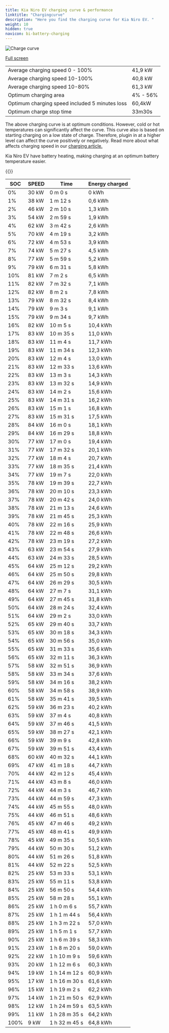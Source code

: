 ```yaml
---
title: Kia Niro EV charging curve & performance
linktitle: "Chargingcurve"
description: "Here you find the charging curve for Kia Niro EV. "
weight: 10
hidden: true
navicon: bi-battery-charging
---
```

<!-- markdownlint-disable MD033 -->
<img src="../chargingcurve.svg" alt="Charge curve" class="img-fluid">

[Full screen](../chargingcurve.svg)


<table class="table table-striped">
<tbody>
<tr>
<td>Average charging speed 0 - 100% </td><td>41,9 kW</td>
</tr>
<tr>
<td>Average charging speed 10-100% </td><td>40,8 kW</td>
</tr>
<tr>
<td>Average charging speed 10-80% </td><td>61,3 kW</td>
</tr>
<tr>
<td>Optimum charging area</td><td>4% - 56%</td>
</tr>
<tr>
<td>Optimum charging speed included 5 minutes loss</td><td>60,4kW</td>
</tr>
<tr>
<td>Optimum charge stop time </td><td>33m30s</td>
</tr>
</tbody>
</table>


The above charging curve is at optimum conditions. However, cold or hot temperatures can significantly affect the curve. This curve also is based on starting charging on a low state of charge. Therefore, plugin in at a higher level can affect the curve positively or negatively. Read more about what affects charging speed in our [charging article.](../../../../../technology/battery/charging/) 


Kia Niro EV have battery heating, making charging at an optimum battery temperature easier. 


{{<evkxdisplayaddarticle />}}
<table class="table table-striped">
<thead>
<tr><th>SOC</th><th>SPEED</th><th>Time</th><th>Energy charged</th></tr>
</thead>
<tbody>
<tr>
<td>0%</td><td>30 kW</td><td> 0 m 0 s </td><td>0 kWh </td>
</tr>
<tr>
<td>1%</td><td>38 kW</td><td> 1 m 12 s </td><td>0,6 kWh </td>
</tr>
<tr>
<td>2%</td><td>46 kW</td><td> 2 m 10 s </td><td>1,3 kWh </td>
</tr>
<tr>
<td>3%</td><td>54 kW</td><td> 2 m 59 s </td><td>1,9 kWh </td>
</tr>
<tr>
<td>4%</td><td>62 kW</td><td> 3 m 42 s </td><td>2,6 kWh </td>
</tr>
<tr>
<td>5%</td><td>70 kW</td><td> 4 m 19 s </td><td>3,2 kWh </td>
</tr>
<tr>
<td>6%</td><td>72 kW</td><td> 4 m 53 s </td><td>3,9 kWh </td>
</tr>
<tr>
<td>7%</td><td>74 kW</td><td> 5 m 27 s </td><td>4,5 kWh </td>
</tr>
<tr>
<td>8%</td><td>77 kW</td><td> 5 m 59 s </td><td>5,2 kWh </td>
</tr>
<tr>
<td>9%</td><td>79 kW</td><td> 6 m 31 s </td><td>5,8 kWh </td>
</tr>
<tr>
<td>10%</td><td>81 kW</td><td> 7 m 2 s </td><td>6,5 kWh </td>
</tr>
<tr>
<td>11%</td><td>82 kW</td><td> 7 m 32 s </td><td>7,1 kWh </td>
</tr>
<tr>
<td>12%</td><td>82 kW</td><td> 8 m 2 s </td><td>7,8 kWh </td>
</tr>
<tr>
<td>13%</td><td>79 kW</td><td> 8 m 32 s </td><td>8,4 kWh </td>
</tr>
<tr>
<td>14%</td><td>79 kW</td><td> 9 m 3 s </td><td>9,1 kWh </td>
</tr>
<tr>
<td>15%</td><td>79 kW</td><td> 9 m 34 s </td><td>9,7 kWh </td>
</tr>
<tr>
<td>16%</td><td>82 kW</td><td> 10 m 5 s </td><td>10,4 kWh </td>
</tr>
<tr>
<td>17%</td><td>83 kW</td><td> 10 m 35 s </td><td>11,0 kWh </td>
</tr>
<tr>
<td>18%</td><td>83 kW</td><td> 11 m 4 s </td><td>11,7 kWh </td>
</tr>
<tr>
<td>19%</td><td>83 kW</td><td> 11 m 34 s </td><td>12,3 kWh </td>
</tr>
<tr>
<td>20%</td><td>83 kW</td><td> 12 m 4 s </td><td>13,0 kWh </td>
</tr>
<tr>
<td>21%</td><td>83 kW</td><td> 12 m 33 s </td><td>13,6 kWh </td>
</tr>
<tr>
<td>22%</td><td>83 kW</td><td> 13 m 3 s </td><td>14,3 kWh </td>
</tr>
<tr>
<td>23%</td><td>83 kW</td><td> 13 m 32 s </td><td>14,9 kWh </td>
</tr>
<tr>
<td>24%</td><td>83 kW</td><td> 14 m 2 s </td><td>15,6 kWh </td>
</tr>
<tr>
<td>25%</td><td>83 kW</td><td> 14 m 31 s </td><td>16,2 kWh </td>
</tr>
<tr>
<td>26%</td><td>83 kW</td><td> 15 m 1 s </td><td>16,8 kWh </td>
</tr>
<tr>
<td>27%</td><td>83 kW</td><td> 15 m 31 s </td><td>17,5 kWh </td>
</tr>
<tr>
<td>28%</td><td>84 kW</td><td> 16 m 0 s </td><td>18,1 kWh </td>
</tr>
<tr>
<td>29%</td><td>84 kW</td><td> 16 m 29 s </td><td>18,8 kWh </td>
</tr>
<tr>
<td>30%</td><td>77 kW</td><td> 17 m 0 s </td><td>19,4 kWh </td>
</tr>
<tr>
<td>31%</td><td>77 kW</td><td> 17 m 32 s </td><td>20,1 kWh </td>
</tr>
<tr>
<td>32%</td><td>77 kW</td><td> 18 m 4 s </td><td>20,7 kWh </td>
</tr>
<tr>
<td>33%</td><td>77 kW</td><td> 18 m 35 s </td><td>21,4 kWh </td>
</tr>
<tr>
<td>34%</td><td>77 kW</td><td> 19 m 7 s </td><td>22,0 kWh </td>
</tr>
<tr>
<td>35%</td><td>78 kW</td><td> 19 m 39 s </td><td>22,7 kWh </td>
</tr>
<tr>
<td>36%</td><td>78 kW</td><td> 20 m 10 s </td><td>23,3 kWh </td>
</tr>
<tr>
<td>37%</td><td>78 kW</td><td> 20 m 42 s </td><td>24,0 kWh </td>
</tr>
<tr>
<td>38%</td><td>78 kW</td><td> 21 m 13 s </td><td>24,6 kWh </td>
</tr>
<tr>
<td>39%</td><td>78 kW</td><td> 21 m 45 s </td><td>25,3 kWh </td>
</tr>
<tr>
<td>40%</td><td>78 kW</td><td> 22 m 16 s </td><td>25,9 kWh </td>
</tr>
<tr>
<td>41%</td><td>78 kW</td><td> 22 m 48 s </td><td>26,6 kWh </td>
</tr>
<tr>
<td>42%</td><td>78 kW</td><td> 23 m 19 s </td><td>27,2 kWh </td>
</tr>
<tr>
<td>43%</td><td>63 kW</td><td> 23 m 54 s </td><td>27,9 kWh </td>
</tr>
<tr>
<td>44%</td><td>63 kW</td><td> 24 m 33 s </td><td>28,5 kWh </td>
</tr>
<tr>
<td>45%</td><td>64 kW</td><td> 25 m 12 s </td><td>29,2 kWh </td>
</tr>
<tr>
<td>46%</td><td>64 kW</td><td> 25 m 50 s </td><td>29,8 kWh </td>
</tr>
<tr>
<td>47%</td><td>64 kW</td><td> 26 m 29 s </td><td>30,5 kWh </td>
</tr>
<tr>
<td>48%</td><td>64 kW</td><td> 27 m 7 s </td><td>31,1 kWh </td>
</tr>
<tr>
<td>49%</td><td>64 kW</td><td> 27 m 45 s </td><td>31,8 kWh </td>
</tr>
<tr>
<td>50%</td><td>64 kW</td><td> 28 m 24 s </td><td>32,4 kWh </td>
</tr>
<tr>
<td>51%</td><td>64 kW</td><td> 29 m 2 s </td><td>33,0 kWh </td>
</tr>
<tr>
<td>52%</td><td>65 kW</td><td> 29 m 40 s </td><td>33,7 kWh </td>
</tr>
<tr>
<td>53%</td><td>65 kW</td><td> 30 m 18 s </td><td>34,3 kWh </td>
</tr>
<tr>
<td>54%</td><td>65 kW</td><td> 30 m 56 s </td><td>35,0 kWh </td>
</tr>
<tr>
<td>55%</td><td>65 kW</td><td> 31 m 33 s </td><td>35,6 kWh </td>
</tr>
<tr>
<td>56%</td><td>65 kW</td><td> 32 m 11 s </td><td>36,3 kWh </td>
</tr>
<tr>
<td>57%</td><td>58 kW</td><td> 32 m 51 s </td><td>36,9 kWh </td>
</tr>
<tr>
<td>58%</td><td>58 kW</td><td> 33 m 34 s </td><td>37,6 kWh </td>
</tr>
<tr>
<td>59%</td><td>58 kW</td><td> 34 m 16 s </td><td>38,2 kWh </td>
</tr>
<tr>
<td>60%</td><td>58 kW</td><td> 34 m 58 s </td><td>38,9 kWh </td>
</tr>
<tr>
<td>61%</td><td>58 kW</td><td> 35 m 41 s </td><td>39,5 kWh </td>
</tr>
<tr>
<td>62%</td><td>59 kW</td><td> 36 m 23 s </td><td>40,2 kWh </td>
</tr>
<tr>
<td>63%</td><td>59 kW</td><td> 37 m 4 s </td><td>40,8 kWh </td>
</tr>
<tr>
<td>64%</td><td>59 kW</td><td> 37 m 46 s </td><td>41,5 kWh </td>
</tr>
<tr>
<td>65%</td><td>59 kW</td><td> 38 m 27 s </td><td>42,1 kWh </td>
</tr>
<tr>
<td>66%</td><td>59 kW</td><td> 39 m 9 s </td><td>42,8 kWh </td>
</tr>
<tr>
<td>67%</td><td>59 kW</td><td> 39 m 51 s </td><td>43,4 kWh </td>
</tr>
<tr>
<td>68%</td><td>60 kW</td><td> 40 m 32 s </td><td>44,1 kWh </td>
</tr>
<tr>
<td>69%</td><td>47 kW</td><td> 41 m 18 s </td><td>44,7 kWh </td>
</tr>
<tr>
<td>70%</td><td>44 kW</td><td> 42 m 12 s </td><td>45,4 kWh </td>
</tr>
<tr>
<td>71%</td><td>44 kW</td><td> 43 m 8 s </td><td>46,0 kWh </td>
</tr>
<tr>
<td>72%</td><td>44 kW</td><td> 44 m 3 s </td><td>46,7 kWh </td>
</tr>
<tr>
<td>73%</td><td>44 kW</td><td> 44 m 59 s </td><td>47,3 kWh </td>
</tr>
<tr>
<td>74%</td><td>44 kW</td><td> 45 m 55 s </td><td>48,0 kWh </td>
</tr>
<tr>
<td>75%</td><td>44 kW</td><td> 46 m 51 s </td><td>48,6 kWh </td>
</tr>
<tr>
<td>76%</td><td>45 kW</td><td> 47 m 46 s </td><td>49,2 kWh </td>
</tr>
<tr>
<td>77%</td><td>45 kW</td><td> 48 m 41 s </td><td>49,9 kWh </td>
</tr>
<tr>
<td>78%</td><td>45 kW</td><td> 49 m 35 s </td><td>50,5 kWh </td>
</tr>
<tr>
<td>79%</td><td>44 kW</td><td> 50 m 30 s </td><td>51,2 kWh </td>
</tr>
<tr>
<td>80%</td><td>44 kW</td><td> 51 m 26 s </td><td>51,8 kWh </td>
</tr>
<tr>
<td>81%</td><td>44 kW</td><td> 52 m 22 s </td><td>52,5 kWh </td>
</tr>
<tr>
<td>82%</td><td>25 kW</td><td> 53 m 33 s </td><td>53,1 kWh </td>
</tr>
<tr>
<td>83%</td><td>25 kW</td><td> 55 m 11 s </td><td>53,8 kWh </td>
</tr>
<tr>
<td>84%</td><td>25 kW</td><td> 56 m 50 s </td><td>54,4 kWh </td>
</tr>
<tr>
<td>85%</td><td>25 kW</td><td> 58 m 28 s </td><td>55,1 kWh </td>
</tr>
<tr>
<td>86%</td><td>25 kW</td><td>1 h 0 m 6 s </td><td>55,7 kWh </td>
</tr>
<tr>
<td>87%</td><td>25 kW</td><td>1 h 1 m 44 s </td><td>56,4 kWh </td>
</tr>
<tr>
<td>88%</td><td>25 kW</td><td>1 h 3 m 22 s </td><td>57,0 kWh </td>
</tr>
<tr>
<td>89%</td><td>25 kW</td><td>1 h 5 m 1 s </td><td>57,7 kWh </td>
</tr>
<tr>
<td>90%</td><td>25 kW</td><td>1 h 6 m 39 s </td><td>58,3 kWh </td>
</tr>
<tr>
<td>91%</td><td>23 kW</td><td>1 h 8 m 20 s </td><td>59,0 kWh </td>
</tr>
<tr>
<td>92%</td><td>22 kW</td><td>1 h 10 m 9 s </td><td>59,6 kWh </td>
</tr>
<tr>
<td>93%</td><td>20 kW</td><td>1 h 12 m 6 s </td><td>60,3 kWh </td>
</tr>
<tr>
<td>94%</td><td>19 kW</td><td>1 h 14 m 12 s </td><td>60,9 kWh </td>
</tr>
<tr>
<td>95%</td><td>17 kW</td><td>1 h 16 m 30 s </td><td>61,6 kWh </td>
</tr>
<tr>
<td>96%</td><td>15 kW</td><td>1 h 19 m 2 s </td><td>62,2 kWh </td>
</tr>
<tr>
<td>97%</td><td>14 kW</td><td>1 h 21 m 50 s </td><td>62,9 kWh </td>
</tr>
<tr>
<td>98%</td><td>12 kW</td><td>1 h 24 m 59 s </td><td>63,5 kWh </td>
</tr>
<tr>
<td>99%</td><td>11 kW</td><td>1 h 28 m 35 s </td><td>64,2 kWh </td>
</tr>
<tr>
<td>100%</td><td>9 kW</td><td>1 h 32 m 45 s </td><td>64,8 kWh </td>
</tr>
</tbody>
</table>

